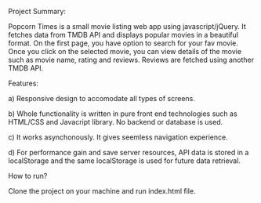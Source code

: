 Project Summary: 

Popcorn Times is a small movie listing web app using javascript/jQuery. 
It fetches data from TMDB API and displays popular movies in a beautiful 
format. On the first page, you have option to search for your fav movie.
Once you click on the selected movie, you can view details of the movie 
such as movie name, rating and reviews. Reviews are fetched using another 
TMDB API. 

Features:
 
a) Responsive design to accomodate all types of screens. 

b) Whole functionality is written in pure front end technologies such as 
HTML/CSS and Javacript library. No backend or database is used.

c) It works asynchonously. It gives seemless navigation experience.

d) For performance gain and save server resources, API data is stored in 
a localStorage and the same localStorage is used for future data retrieval.

How to run? 

Clone the project on your machine and run index.html file.


